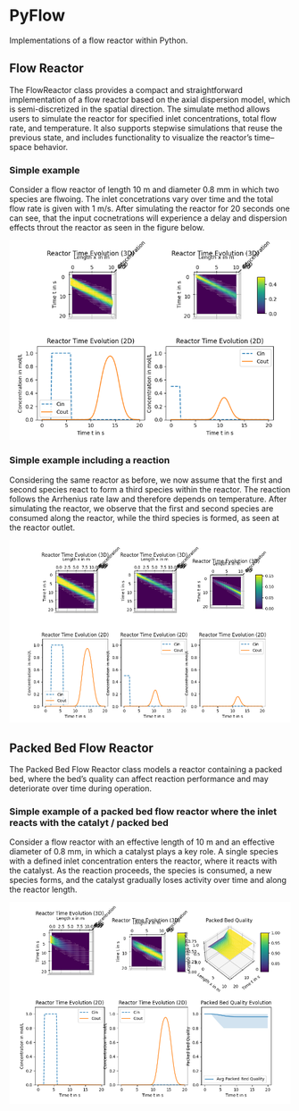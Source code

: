 # PyFlow
Implementations of a flow reactor within Python.


## Flow Reactor

The FlowReactor class provides a compact and straightforward implementation of a flow reactor based on the axial dispersion model, which is semi-discretized in the spatial direction. The simulate method allows users to simulate the reactor for specified inlet concentrations, total flow rate, and temperature. It also supports stepwise simulations that reuse the previous state, and includes functionality to visualize the reactor’s time–space behavior.

### Simple example

Consider a flow reactor of length 10 m and diameter 0.8 mm in which two species are flwoing. The inlet concetrations vary over time and the total flow rate is given with 1 m/s. After simulating the reactor for 20 seconds one can see, that the input cocnetrations will experience a delay and dispersion effects throut the reactor as seen in the figure below.

![PyFlow - Simple reactor example](images/PyFlow_SimpleReactorExample.png)

### Simple example including a reaction

Considering the same reactor as before, we now assume that the first and second species react to form a third species within the reactor. The reaction follows the Arrhenius rate law and therefore depends on temperature. After simulating the reactor, we observe that the first and second species are consumed along the reactor, while the third species is formed, as seen at the reactor outlet.

![PyFlow - Simple reactor example with reaction](images/PyFlow_SimpleReactorExampleWithReaction.png)

## Packed Bed Flow Reactor

The Packed Bed Flow Reactor class models a reactor containing a packed bed, where the bed’s quality can affect reaction performance and may deteriorate over time during operation.

### Simple example of a packed bed flow reactor where the inlet reacts with the catalyt / packed bed

Consider a flow reactor with an effective length of 10 m and an effective diameter of 0.8 mm, in which a catalyst plays a key role. A single species with a defined inlet concentration enters the reactor, where it reacts with the catalyst. As the reaction proceeds, the species is consumed, a new species forms, and the catalyst gradually loses activity over time and along the reactor length.

![PyFlow - Simple reactor example with reaction](images/PyFlow_SimplePackedBedReactorExampleWithReaction.png)
